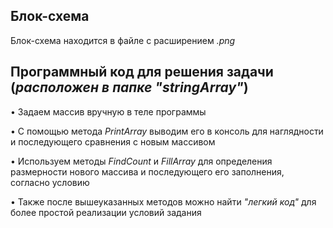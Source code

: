 ## Блок-схема
Блок-схема находится в файле с расширением *.png*

## Программный код для решения задачи (*расположен в папке "stringArray"*)



• Задаем массив вручную в теле программы

• С помощью метода *PrintArray* выводим его в консоль для наглядности и последующего сравнения с новым массивом

• Используем методы *FindCount* и *FillArray* для определения размерности нового массива и последующего его заполнения, согласно условию

• Также после вышеуказанных методов можно найти *"легкий код"* для более простой реализации условий задания